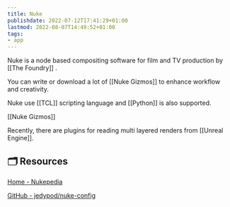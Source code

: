 ```yaml
---
title: Nuke
publishdate: 2022-07-12T17:41:29+01:00
lastmod: 2022-08-07T14:49:52+01:00
tags: 
- app
---
```










Nuke is a node based compositing software for film and TV production by [[The Foundry]] .



You can write or download a lot of [[Nuke Gizmos]] to enhance workflow and creativity.



Nuke use [[TCL]] scripting language and [[Python]] is also supported.



[[Nuke Gizmos]]



Recently, there are plugins for reading multi layered renders from [[Unreal Engine]].



## 🗂 Resources 



[Home - Nukepedia](http://www.nukepedia.com/)



[GitHub - jedypod/nuke-config](https://github.com/jedypod/nuke-config)



